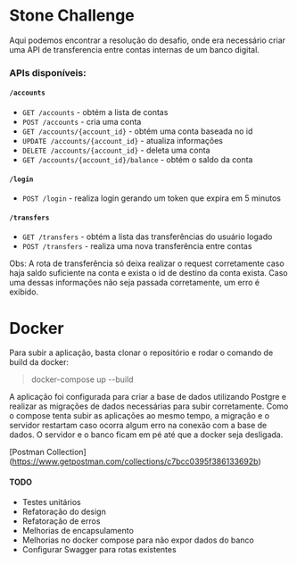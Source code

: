 # Stone Challenge

Aqui podemos encontrar a resolução do desafio, onde era necessário criar uma API de transferencia entre contas internas de um banco digital.

### APIs disponíveis:

#### `/accounts`

- `GET /accounts` - obtém a lista de contas
- `POST /accounts` - cria uma conta
- `GET /accounts/{account_id}` - obtém uma conta baseada no id
- `UPDATE /accounts/{account_id}` - atualiza informações
- `DELETE /accounts/{account_id}` - deleta uma conta
- `GET /accounts/{account_id}/balance` - obtém o saldo da conta

#### `/login`

- `POST /login` - realiza login gerando um token que expira em 5 minutos

#### `/transfers`

- `GET /transfers` - obtém a lista das transferências do usuário logado
- `POST /transfers` - realiza uma nova transferência entre contas

Obs: A rota de transferência só deixa realizar o request corretamente caso haja saldo suficiente na conta e exista o id de destino da conta exista.
Caso uma dessas informações não seja passada corretamente, um erro é exibido.

# Docker
Para subir a aplicação, basta clonar o repositório e rodar o comando de build da docker:

> docker-compose up --build

A aplicação foi configurada para criar a base de dados utilizando Postgre e realizar as migrações de dados necessárias para subir corretamente.
Como o compose tenta subir as aplicações ao mesmo tempo, a migração e o servidor restartam caso ocorra algum erro na conexão com a base de dados.
O servidor e o banco ficam em pé até que a docker seja desligada.

[Postman Collection] (https://www.getpostman.com/collections/c7bcc0395f386133692b)

#### TODO

- Testes unitários
- Refatoração do design
- Refatoração de erros
- Melhorias de encapsulamento
- Melhorias no docker compose para não expor dados do banco
- Configurar Swagger para rotas existentes
